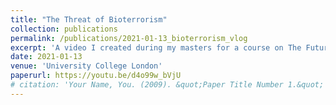 ```yaml
---
title: "The Threat of Bioterrorism"
collection: publications
permalink: /publications/2021-01-13_bioterrorism_vlog
excerpt: 'A video I created during my masters for a course on The Future of Conflict in a Digital Age. The task was to create a vlog addressing one of the concepts addressed in the course in 5-10 minutes.'
date: 2021-01-13
venue: 'University College London'
paperurl: https://youtu.be/d4o99w_bVjU
# citation: 'Your Name, You. (2009). &quot;Paper Title Number 1.&quot; <i>Journal 1</i>. 1(1).'
---
```


